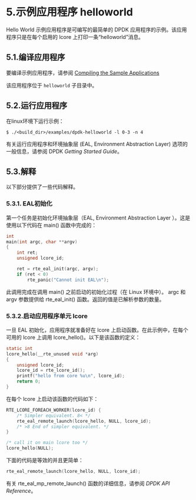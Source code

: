 
# 5.示例应用程序 helloworld

Hello World 示例应用程序是可编写的最简单的 DPDK 应用程序的示例。该应用程序只是在每个启用的 lcore 上打印一条“helloworld”消息。

## 5.1.编译应用程序

要编译示例应用程序，请参阅 [Compiling the Sample Applications](https://doc.dpdk.org/guides/sample_app_ug/compiling.html)

该应用程序位于 `helloworld` 子目录中。

## 5.2.运行应用程序

在linux环境下运行示例：

```
$ ./<build_dir>/examples/dpdk-helloworld -l 0-3 -n 4
```

有关运行应用程序和环境抽象层 (EAL, Environment Abstraction Layer) 选项的一般信息，请参阅 DPDK *Getting Started Guide*。

## 5.3.解释

以下部分提供了一些代码解释。

### 5.3.1. EAL初始化

第一个任务是初始化环境抽象层（EAL, Environment Abstraction Layer ）。这是使用以下代码在 main() 函数中完成的：

```c
int
main(int argc, char **argv)
{
	int ret;
	unsigned lcore_id;

	ret = rte_eal_init(argc, argv);
	if (ret < 0)
		rte_panic("Cannot init EAL\n");
```

此调用完成在调用 main() 之前启动的初始化过程（在 Linux 环境中）。 argc 和 argv 参数提供给 rte_eal_init() 函数。返回的值是已解析参数的数量。

### 5.3.2.启动应用程序单元 lcore

一旦 EAL 初始化，应用程序就准备好在 lcore 上启动函数。在此示例中，在每个可用的 lcore 上调用 lcore_hello()。以下是该函数的定义：

```c
static int
lcore_hello(__rte_unused void *arg)
{
	unsigned lcore_id;
	lcore_id = rte_lcore_id();
	printf("hello from core %u\n", lcore_id);
	return 0;
}
```

在每个 lcore 上启动该函数的代码如下：
```c
RTE_LCORE_FOREACH_WORKER(lcore_id) {
	/* Simpler equivalent. 8< */
	rte_eal_remote_launch(lcore_hello, NULL, lcore_id);
	/* >8 End of simpler equivalent. */
}

/* call it on main lcore too */
lcore_hello(NULL);
```

下面的代码是等效的并且更简单：
```c
rte_eal_remote_launch(lcore_hello, NULL, lcore_id);
```

有关 rte_eal_mp_remote_launch() 函数的详细信息，请参阅 *DPDK API Reference*。
